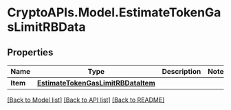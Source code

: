 # CryptoAPIs.Model.EstimateTokenGasLimitRBData

## Properties

Name | Type | Description | Notes
------------ | ------------- | ------------- | -------------
**Item** | [**EstimateTokenGasLimitRBDataItem**](EstimateTokenGasLimitRBDataItem.md) |  | 

[[Back to Model list]](../README.md#documentation-for-models) [[Back to API list]](../README.md#documentation-for-api-endpoints) [[Back to README]](../README.md)

